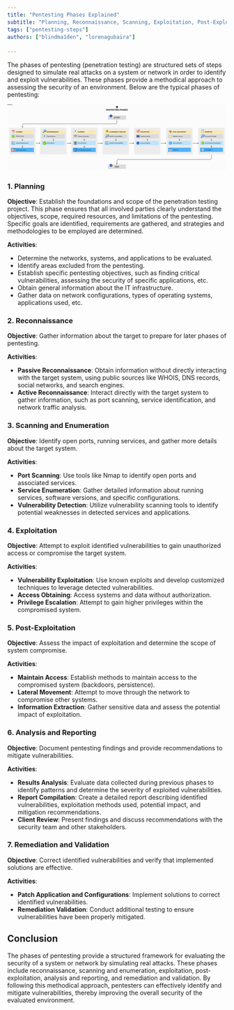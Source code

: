 ```yaml
---
title: "Pentesting Phases Explained"
subtitle: "Planning, Reconnaissance, Scanning, Exploitation, Post-Exploitation, Analysis and Reporting, Remediation and Validation"
tags: ["pentesting-steps"]
authors: ["blindma1den", "lorenagubaira"]

---
```


The phases of pentesting (penetration testing) are structured sets of steps designed to simulate real attacks on a system or network in order to identify and exploit vulnerabilities. These phases provide a methodical approach to assessing the security of an environment. Below are the typical phases of pentesting:

![pentesting steps](https://raw.githubusercontent.com/4GeeksAcademy/cybersecurity-syllabus/main/assets/pentesting-phases.jpg)

### 1. Planning

**Objective**: Establish the foundations and scope of the penetration testing project. This phase ensures that all involved parties clearly understand the objectives, scope, required resources, and limitations of the pentesting. Specific goals are identified, requirements are gathered, and strategies and methodologies to be employed are determined.

**Activities**:
- Determine the networks, systems, and applications to be evaluated.
- Identify areas excluded from the pentesting.
- Establish specific pentesting objectives, such as finding critical vulnerabilities, assessing the security of specific applications, etc.
- Obtain general information about the IT infrastructure.
- Gather data on network configurations, types of operating systems, applications used, etc.

### 2. Reconnaissance

**Objective**: Gather information about the target to prepare for later phases of pentesting.

**Activities**:
- **Passive Reconnaissance**: Obtain information without directly interacting with the target system, using public sources like WHOIS, DNS records, social networks, and search engines.
- **Active Reconnaissance**: Interact directly with the target system to gather information, such as port scanning, service identification, and network traffic analysis.

### 3. Scanning and Enumeration

**Objective**: Identify open ports, running services, and gather more details about the target system.

**Activities**:
- **Port Scanning**: Use tools like Nmap to identify open ports and associated services.
- **Service Enumeration**: Gather detailed information about running services, software versions, and specific configurations.
- **Vulnerability Detection**: Utilize vulnerability scanning tools to identify potential weaknesses in detected services and applications.

### 4. Exploitation

**Objective**: Attempt to exploit identified vulnerabilities to gain unauthorized access or compromise the target system.

**Activities**:
- **Vulnerability Exploitation**: Use known exploits and develop customized techniques to leverage detected vulnerabilities.
- **Access Obtaining**: Access systems and data without authorization.
- **Privilege Escalation**: Attempt to gain higher privileges within the compromised system.

### 5. Post-Exploitation

**Objective**: Assess the impact of exploitation and determine the scope of system compromise.

**Activities**:
- **Maintain Access**: Establish methods to maintain access to the compromised system (backdoors, persistence).
- **Lateral Movement**: Attempt to move through the network to compromise other systems.
- **Information Extraction**: Gather sensitive data and assess the potential impact of exploitation.

### 6. Analysis and Reporting

**Objective**: Document pentesting findings and provide recommendations to mitigate vulnerabilities.

**Activities**:
- **Results Analysis**: Evaluate data collected during previous phases to identify patterns and determine the severity of exploited vulnerabilities.
- **Report Compilation**: Create a detailed report describing identified vulnerabilities, exploitation methods used, potential impact, and mitigation recommendations.
- **Client Review**: Present findings and discuss recommendations with the security team and other stakeholders.

### 7. Remediation and Validation

**Objective**: Correct identified vulnerabilities and verify that implemented solutions are effective.

**Activities**:
- **Patch Application and Configurations**: Implement solutions to correct identified vulnerabilities.
- **Remediation Validation**: Conduct additional testing to ensure vulnerabilities have been properly mitigated.

## Conclusion

The phases of pentesting provide a structured framework for evaluating the security of a system or network by simulating real attacks. These phases include reconnaissance, scanning and enumeration, exploitation, post-exploitation, analysis and reporting, and remediation and validation. By following this methodical approach, pentesters can effectively identify and mitigate vulnerabilities, thereby improving the overall security of the evaluated environment.